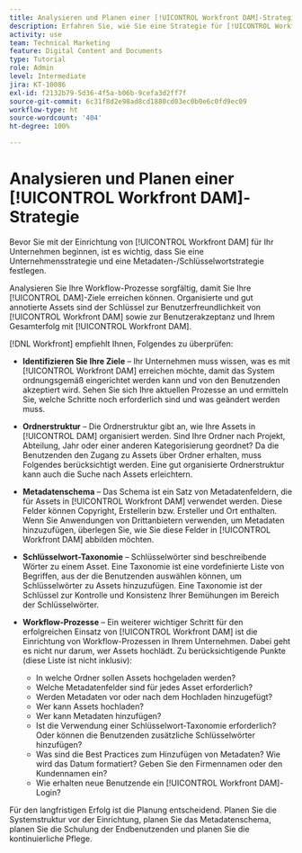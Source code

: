 ```yaml
---
title: Analysieren und Planen einer [!UICONTROL Workfront DAM]-Strategie
description: Erfahren Sie, wie Sie eine Strategie für [!UICONTROL Workfront DAM] analysieren und planen können.
activity: use
team: Technical Marketing
feature: Digital Content and Documents
type: Tutorial
role: Admin
level: Intermediate
jira: KT-10086
exl-id: f2132b79-5d36-4f5a-b06b-9cefa3d2ff7f
source-git-commit: 6c31f8d2e98ad8cd1880cd03ec0b0e6c0fd9ec09
workflow-type: ht
source-wordcount: '404'
ht-degree: 100%

---
```


# Analysieren und Planen einer [!UICONTROL Workfront DAM]-Strategie

Bevor Sie mit der Einrichtung von [!UICONTROL Workfront DAM] für Ihr Unternehmen beginnen, ist es wichtig, dass Sie eine Unternehmensstrategie und eine Metadaten-/Schlüsselwortstrategie festlegen.

Analysieren Sie Ihre Workflow-Prozesse sorgfältig, damit Sie Ihre [!UICONTROL DAM]-Ziele erreichen können. Organisierte und gut annotierte Assets sind der Schlüssel zur Benutzerfreundlichkeit von [!UICONTROL Workfront DAM] sowie zur Benutzerakzeptanz und Ihrem Gesamterfolg mit [!UICONTROL Workfront DAM].

[!DNL Workfront] empfiehlt Ihnen, Folgendes zu überprüfen:

* **Identifizieren Sie Ihre Ziele** – Ihr Unternehmen muss wissen, was es mit [!UICONTROL Workfront DAM] erreichen möchte, damit das System ordnungsgemäß eingerichtet werden kann und von den Benutzenden akzeptiert wird. Sehen Sie sich Ihre aktuellen Prozesse an und ermitteln Sie, welche Schritte noch erforderlich sind und was geändert werden muss.
* **Ordnerstruktur** – Die Ordnerstruktur gibt an, wie Ihre Assets in [!UICONTROL DAM] organisiert werden. Sind Ihre Ordner nach Projekt, Abteilung, Jahr oder einer anderen Kategorisierung geordnet? Da die Benutzenden den Zugang zu Assets über Ordner erhalten, muss Folgendes berücksichtigt werden. Eine gut organisierte Ordnerstruktur kann auch die Suche nach Assets erleichtern.
* **Metadatenschema** – Das Schema ist ein Satz von Metadatenfeldern, die für Assets in [!UICONTROL Workfront DAM] verwendet werden. Diese Felder können Copyright, Erstellerin bzw. Ersteller und Ort enthalten. Wenn Sie Anwendungen von Drittanbietern verwenden, um Metadaten hinzuzufügen, überlegen Sie, wie Sie diese Felder in [!UICONTROL Workfront DAM] abbilden möchten.
* **Schlüsselwort-Taxonomie** – Schlüsselwörter sind beschreibende Wörter zu einem Asset. Eine Taxonomie ist eine vordefinierte Liste von Begriffen, aus der die Benutzenden auswählen können, um Schlüsselwörter zu Assets hinzuzufügen. Eine Taxonomie ist der Schlüssel zur Kontrolle und Konsistenz Ihrer Bemühungen im Bereich der Schlüsselwörter.
* **Workflow-Prozesse** – Ein weiterer wichtiger Schritt für den erfolgreichen Einsatz von [!UICONTROL Workfront DAM] ist die Einrichtung von Workflow-Prozessen in Ihrem Unternehmen. Dabei geht es nicht nur darum, wer Assets hochlädt. Zu berücksichtigende Punkte (diese Liste ist nicht inklusiv):

   * In welche Ordner sollen Assets hochgeladen werden?
   * Welche Metadatenfelder sind für jedes Asset erforderlich?
   * Werden Metadaten vor oder nach dem Hochladen hinzugefügt?
   * Wer kann Assets hochladen?
   * Wer kann Metadaten hinzufügen?
   * Ist die Verwendung einer Schlüsselwort-Taxonomie erforderlich? Oder können die Benutzenden zusätzliche Schlüsselwörter hinzufügen?
   * Was sind die Best Practices zum Hinzufügen von Metadaten? Wie wird das Datum formatiert? Geben Sie den Firmennamen oder den Kundennamen ein?
   * Wie erhalten neue Benutzende ein [!UICONTROL Workfront DAM]-Login?

Für den langfristigen Erfolg ist die Planung entscheidend. Planen Sie die Systemstruktur vor der Einrichtung, planen Sie das Metadatenschema, planen Sie die Schulung der Endbenutzenden und planen Sie die kontinuierliche Pflege.
